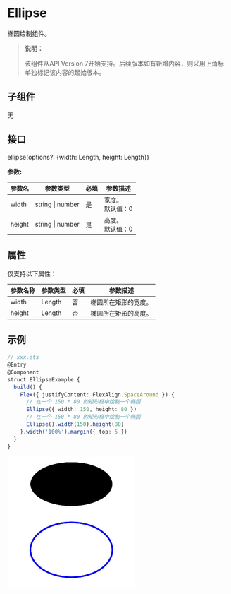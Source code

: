 # Ellipse

椭圆绘制组件。

>  **说明：**
>
>  该组件从API Version 7开始支持。后续版本如有新增内容，则采用上角标单独标记该内容的起始版本。


## 子组件

无


## 接口

ellipse(options?: {width: Length, height: Length})

**参数:**

| 参数名 | 参数类型 | 必填 | 参数描述 |
| -------- | -------- | -------- | -------- |
| width | string \| number | 是 | 宽度。<br/>默认值：0 |
| height | string \| number | 是 | 高度。<br/>默认值：0 |

## 属性

仅支持以下属性：

| 参数名称 | 参数类型 | 必填 | 参数描述 |
| -------- | -------- | -------- | -------- |
| width | Length | 否 | 椭圆所在矩形的宽度。 |
| height | Length | 否 | 椭圆所在矩形的高度。 |


## 示例

```ts
// xxx.ets
@Entry
@Component
struct EllipseExample {
  build() {
    Flex({ justifyContent: FlexAlign.SpaceAround }) {
      // 在一个 150 * 80 的矩形框中绘制一个椭圆
      Ellipse({ width: 150, height: 80 })
      // 在一个 150 * 80 的矩形框中绘制一个椭圆
      Ellipse().width(150).height(80)
    }.width('100%').margin({ top: 5 })
  }
}
```

![zh-cn_image_0000001174104394](figures/zh-cn_image_0000001174104394.png)
